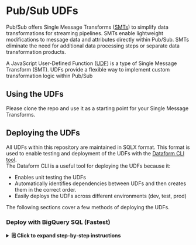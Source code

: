 # Pub/Sub UDFs

Pub/Sub offers Single Message Transforms ([SMTs](https://cloud.google.com/pubsub/docs/smts/smts-overview)) to simplify data transformations for streaming pipelines. SMTs enable lightweight modifications to message data and attributes directly within Pub/Sub. SMTs eliminate the need for additional data processing steps or separate data transformation products.

A JavaScript User-Defined Function ([UDF](https://cloud.google.com/pubsub/docs/smts/udfs-overview)) is a type of Single Message Transform (SMT). UDFs provide a flexible way to implement custom transformation logic within Pub/Sub


## Using the UDFs

Please clone the repo and use it as a starting point for your Single Message Transforms.


## Deploying the UDFs

All UDFs within this repository are maintained in SQLX format. This format is
used to enable testing and deployment of the UDFs with
the [Dataform CLI tool](https://docs.dataform.co/dataform-cli). \
The Dataform CLI is a useful tool for deploying the UDFs because it:

* Enables unit testing the UDFs
* Automatically identifies dependencies between UDFs and then creates them in
  the correct order.
* Easily deploys the UDFs across different environments (dev, test, prod)

The following sections cover a few methods of deploying the UDFs. 

### Deploy with BigQuery SQL (Fastest)

<details><summary><b>&#128466; Click to expand step-by-step instructions</b></summary>


## Contributing UDFs

![Alt text](/images/public_udf_architecture.png?raw=true "Public UDFs")

If you are interested in contributing UDFs to this repository, please see the
[instructions](/udfs/CONTRIBUTING.md) to get started.